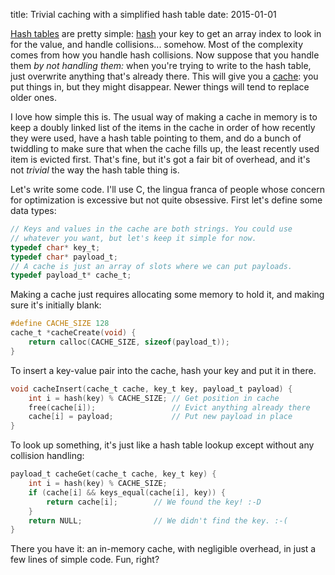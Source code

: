 title: Trivial caching with a simplified hash table
date: 2015-01-01

[Hash tables](https://en.wikipedia.org/wiki/Hash_table) are pretty simple: [hash](https://en.wikipedia.org/wiki/Hash_function) your key to get an array index to look in for the value, and handle collisions... somehow. Most of the complexity comes from how you handle hash collisions. Now suppose that you handle them *by not handling them:* when you're trying to write to the hash table, just overwrite anything that's already there. This will give you a [cache](https://en.wikipedia.org/wiki/Cache_%28computing%29): you put things in, but they might disappear. Newer things will tend to replace older ones.

I love how simple this is. The usual way of making a cache in memory is to keep a doubly linked list of the items in the cache in order of how recently they were used, have a hash table pointing to them, and do a bunch of twiddling to make sure that when the cache fills up, the least recently used item is evicted first. That's fine, but it's got a fair bit of overhead, and it's not *trivial* the way the hash table thing is.

Let's write some code. I'll use C, the lingua franca of people whose concern for optimization is excessive but not quite obsessive. First let's define some data types:

```c
// Keys and values in the cache are both strings. You could use
// whatever you want, but let's keep it simple for now.
typedef char* key_t;
typedef char* payload_t;
// A cache is just an array of slots where we can put payloads.
typedef payload_t* cache_t;
```

Making a cache just requires allocating some memory to hold it, and making sure it's initially blank:

```c
#define CACHE_SIZE 128
cache_t *cacheCreate(void) {
    return calloc(CACHE_SIZE, sizeof(payload_t));
}
```

To insert a key-value pair into the cache, hash your key and put it in there.

```c
void cacheInsert(cache_t cache, key_t key, payload_t payload) {
    int i = hash(key) % CACHE_SIZE; // Get position in cache
    free(cache[i]);                 // Evict anything already there
    cache[i] = payload;             // Put new payload in place
}
```

To look up something, it's just like a hash table lookup except without any collision handling:

```c
payload_t cacheGet(cache_t cache, key_t key) {
    int i = hash(key) % CACHE_SIZE;
    if (cache[i] && keys_equal(cache[i], key)) {
        return cache[i];        // We found the key! :-D
    } 
    return NULL;                // We didn't find the key. :-(
}
```

There you have it: an in-memory cache, with negligible overhead, in just a few lines of simple code. Fun, right?
